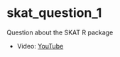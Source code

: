 # skat_question_1
Question about the SKAT R package

 * Video: [YouTube](https://youtu.be/6Tmd6Y0RN-w)
